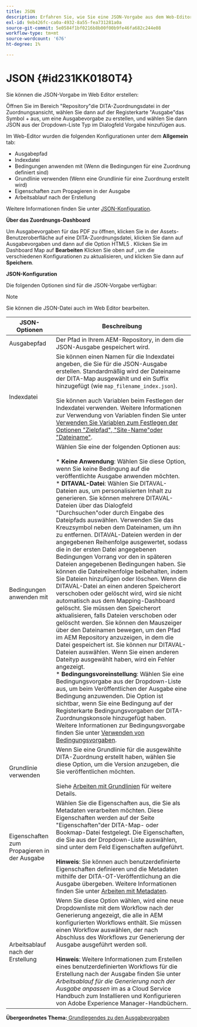 ```yaml
---
title: JSON
description: Erfahren Sie, wie Sie eine JSON-Vorgabe aus dem Web-Editor und dem Map-Dashboard erstellen. Konfigurieren Sie die JSON-Ausgabevorgabe in AEM Handbüchern.
exl-id: 9eb426fc-ca0a-4932-8a55-fea731281a0a
source-git-commit: 5e0584f1bf0216b8b00f00b9fe46fa682c244e08
workflow-type: tm+mt
source-wordcount: '676'
ht-degree: 1%

---
```


# JSON {#id231KK0180T4}

Sie können die JSON-Vorgabe im Web Editor erstellen:

Öffnen Sie im Bereich &quot;Repository&quot;die DITA-Zuordnungsdatei in der Zuordnungsansicht, wählen Sie dann auf der Registerkarte &quot;Ausgabe&quot;das Symbol + aus, um eine Ausgabevorgabe zu erstellen, und wählen Sie dann JSON aus der Dropdown-Liste Typ im Dialogfeld Vorgabe hinzufügen aus.

Im Web-Editor wurden die folgenden Konfigurationen unter dem **Allgemein** tab:

- Ausgabepfad
- Indexdatei
- Bedingungen anwenden mit \(Wenn die Bedingungen für eine Zuordnung definiert sind\)
- Grundlinie verwenden \(Wenn eine Grundlinie für eine Zuordnung erstellt wird\)
- Eigenschaften zum Propagieren in der Ausgabe
- Arbeitsablauf nach der Erstellung

Weitere Informationen finden Sie unter [JSON-Konfiguration](#id231KJA00REJ).

**Über das Zuordnungs-Dashboard**

Um Ausgabevorgaben für das PDF zu öffnen, klicken Sie in der Assets-Benutzeroberfläche auf eine DITA-Zuordnungsdatei, klicken Sie dann auf Ausgabevorgaben und dann auf die Option HTML5 . Klicken Sie im Dashboard Map auf **Bearbeiten** Klicken Sie oben auf , um die verschiedenen Konfigurationen zu aktualisieren, und klicken Sie dann auf **Speichern**.

**JSON-Konfiguration**

Die folgenden Optionen sind für die JSON-Vorgabe verfügbar:

>[!NOTE]
>
> Sie können die JSON-Datei auch im Web Editor bearbeiten.

| JSON-Optionen | Beschreibung |
| --- | --- |
| Ausgabepfad | Der Pfad in Ihrem AEM-Repository, in dem die JSON-Ausgabe gespeichert wird. |
| Indexdatei | Sie können einen Namen für die Indexdatei angeben, die Sie für die JSON-Ausgabe erstellen. Standardmäßig wird der Dateiname der DITA-Map ausgewählt und ein Suffix hinzugefügt (wie `map_filename_index.json`).<br><br>Sie können auch Variablen beim Festlegen der Indexdatei verwenden. Weitere Informationen zur Verwendung von Variablen finden Sie unter [Verwenden Sie Variablen zum Festlegen der Optionen &quot;Zielpfad&quot;, &quot;Site-Name&quot;oder &quot;Dateiname&quot;](generate-output-use-variables.md#id18BUG70K05Z). |
| Bedingungen anwenden mit | Wählen Sie eine der folgenden Optionen aus:<br><br>* **Keine Anwendung**: Wählen Sie diese Option, wenn Sie keine Bedingung auf die veröffentlichte Ausgabe anwenden möchten.<br>* **DITAVAL-Datei**: Wählen Sie DITAVAL-Dateien aus, um personalisierten Inhalt zu generieren. Sie können mehrere DITAVAL-Dateien über das Dialogfeld &quot;Durchsuchen&quot;oder durch Eingabe des Dateipfads auswählen. Verwenden Sie das Kreuzsymbol neben dem Dateinamen, um ihn zu entfernen. DITAVAL-Dateien werden in der angegebenen Reihenfolge ausgewertet, sodass die in der ersten Datei angegebenen Bedingungen Vorrang vor den in späteren Dateien angegebenen Bedingungen haben. Sie können die Dateireihenfolge beibehalten, indem Sie Dateien hinzufügen oder löschen. Wenn die DITAVAL-Datei an einen anderen Speicherort verschoben oder gelöscht wird, wird sie nicht automatisch aus dem Mapping-Dashboard gelöscht. Sie müssen den Speicherort aktualisieren, falls Dateien verschoben oder gelöscht werden. Sie können den Mauszeiger über den Dateinamen bewegen, um den Pfad im AEM Repository anzuzeigen, in dem die Datei gespeichert ist. Sie können nur DITAVAL-Dateien auswählen. Wenn Sie einen anderen Dateityp ausgewählt haben, wird ein Fehler angezeigt.<br>* **Bedingungsvoreinstellung**: Wählen Sie eine Bedingungsvorgabe aus der Dropdown-Liste aus, um beim Veröffentlichen der Ausgabe eine Bedingung anzuwenden. Die Option ist sichtbar, wenn Sie eine Bedingung auf der Registerkarte Bedingungsvorgaben der DITA-Zuordnungskonsole hinzugefügt haben. Weitere Informationen zur Bedingungsvorgabe finden Sie unter [Verwenden von Bedingungsvorgaben](generate-output-use-condition-presets.md#id1825FL004PN). |
| Grundlinie verwenden | Wenn Sie eine Grundlinie für die ausgewählte DITA-Zuordnung erstellt haben, wählen Sie diese Option, um die Version anzugeben, die Sie veröffentlichen möchten.<br><br>Siehe [Arbeiten mit Grundlinien](generate-output-use-baseline-for-publishing.md#id1825FI0J0PF) für weitere Details. |
| Eigenschaften zum Propagieren in der Ausgabe | Wählen Sie die Eigenschaften aus, die Sie als Metadaten verarbeiten möchten. Diese Eigenschaften werden auf der Seite &quot;Eigenschaften&quot;der DITA-Map- oder Bookmap-Datei festgelegt. Die Eigenschaften, die Sie aus der Dropdown-Liste auswählen, sind unter dem Feld Eigenschaften aufgeführt.<br><br>**Hinweis**: Sie können auch benutzerdefinierte Eigenschaften definieren und die Metadaten mithilfe der DITA-OT-Veröffentlichung an die Ausgabe übergeben. Weitere Informationen finden Sie unter [Arbeiten mit Metadaten](metadata-dita.md#id21BJ00QD0XA). |
| Arbeitsablauf nach der Erstellung | Wenn Sie diese Option wählen, wird eine neue Dropdownliste mit dem Workflow nach der Generierung angezeigt, die alle in AEM konfigurierten Workflows enthält. Sie müssen einen Workflow auswählen, der nach Abschluss des Workflows zur Generierung der Ausgabe ausgeführt werden soll.<br><br>**Hinweis**: Weitere Informationen zum Erstellen eines benutzerdefinierten Workflows für die Erstellung nach der Ausgabe finden Sie unter _Arbeitsablauf für die Generierung nach der Ausgabe anpassen_ im as a Cloud Service Handbuch zum Installieren und Konfigurieren von Adobe Experience Manager-Handbüchern. |

**Übergeordnetes Thema:**[ Grundlegendes zu den Ausgabevorgaben](generate-output-understand-presets.md)
